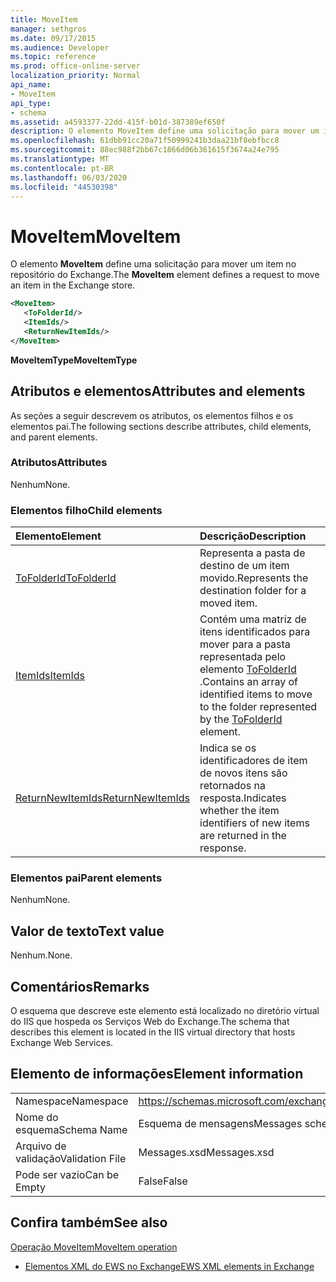 ```yaml
---
title: MoveItem
manager: sethgros
ms.date: 09/17/2015
ms.audience: Developer
ms.topic: reference
ms.prod: office-online-server
localization_priority: Normal
api_name:
- MoveItem
api_type:
- schema
ms.assetid: a4593377-22dd-415f-b01d-387389ef650f
description: O elemento MoveItem define uma solicitação para mover um item no repositório do Exchange.
ms.openlocfilehash: 61dbb91cc20a71f50999241b3daa21bf8ebfbcc8
ms.sourcegitcommit: 88ec988f2bb67c1866d06b361615f3674a24e795
ms.translationtype: MT
ms.contentlocale: pt-BR
ms.lasthandoff: 06/03/2020
ms.locfileid: "44530398"
---
```

# <a name="moveitem"></a><span data-ttu-id="e30a8-103">MoveItem</span><span class="sxs-lookup"><span data-stu-id="e30a8-103">MoveItem</span></span>

<span data-ttu-id="e30a8-104">O elemento **MoveItem** define uma solicitação para mover um item no repositório do Exchange.</span><span class="sxs-lookup"><span data-stu-id="e30a8-104">The **MoveItem** element defines a request to move an item in the Exchange store.</span></span> 
  
```XML
<MoveItem>
   <ToFolderId/>
   <ItemIds/>
   <ReturnNewItemIds/>
</MoveItem>
```

 <span data-ttu-id="e30a8-105">**MoveItemType**</span><span class="sxs-lookup"><span data-stu-id="e30a8-105">**MoveItemType**</span></span>
## <a name="attributes-and-elements"></a><span data-ttu-id="e30a8-106">Atributos e elementos</span><span class="sxs-lookup"><span data-stu-id="e30a8-106">Attributes and elements</span></span>

<span data-ttu-id="e30a8-107">As seções a seguir descrevem os atributos, os elementos filhos e os elementos pai.</span><span class="sxs-lookup"><span data-stu-id="e30a8-107">The following sections describe attributes, child elements, and parent elements.</span></span>
  
### <a name="attributes"></a><span data-ttu-id="e30a8-108">Atributos</span><span class="sxs-lookup"><span data-stu-id="e30a8-108">Attributes</span></span>

<span data-ttu-id="e30a8-109">Nenhum</span><span class="sxs-lookup"><span data-stu-id="e30a8-109">None.</span></span>
  
### <a name="child-elements"></a><span data-ttu-id="e30a8-110">Elementos filho</span><span class="sxs-lookup"><span data-stu-id="e30a8-110">Child elements</span></span>

|<span data-ttu-id="e30a8-111">**Elemento**</span><span class="sxs-lookup"><span data-stu-id="e30a8-111">**Element**</span></span>|<span data-ttu-id="e30a8-112">**Descrição**</span><span class="sxs-lookup"><span data-stu-id="e30a8-112">**Description**</span></span>|
|:-----|:-----|
|[<span data-ttu-id="e30a8-113">ToFolderId</span><span class="sxs-lookup"><span data-stu-id="e30a8-113">ToFolderId</span></span>](tofolderid.md) <br/> |<span data-ttu-id="e30a8-114">Representa a pasta de destino de um item movido.</span><span class="sxs-lookup"><span data-stu-id="e30a8-114">Represents the destination folder for a moved item.</span></span>  <br/> |
|[<span data-ttu-id="e30a8-115">ItemIds</span><span class="sxs-lookup"><span data-stu-id="e30a8-115">ItemIds</span></span>](itemids.md) <br/> |<span data-ttu-id="e30a8-116">Contém uma matriz de itens identificados para mover para a pasta representada pelo elemento [ToFolderId](tofolderid.md) .</span><span class="sxs-lookup"><span data-stu-id="e30a8-116">Contains an array of identified items to move to the folder represented by the [ToFolderId](tofolderid.md) element.</span></span>  <br/> |
|[<span data-ttu-id="e30a8-117">ReturnNewItemIds</span><span class="sxs-lookup"><span data-stu-id="e30a8-117">ReturnNewItemIds</span></span>](returnnewitemids.md) <br/> |<span data-ttu-id="e30a8-118">Indica se os identificadores de item de novos itens são retornados na resposta.</span><span class="sxs-lookup"><span data-stu-id="e30a8-118">Indicates whether the item identifiers of new items are returned in the response.</span></span>  <br/> |
   
### <a name="parent-elements"></a><span data-ttu-id="e30a8-119">Elementos pai</span><span class="sxs-lookup"><span data-stu-id="e30a8-119">Parent elements</span></span>

<span data-ttu-id="e30a8-120">Nenhum</span><span class="sxs-lookup"><span data-stu-id="e30a8-120">None.</span></span>
  
## <a name="text-value"></a><span data-ttu-id="e30a8-121">Valor de texto</span><span class="sxs-lookup"><span data-stu-id="e30a8-121">Text value</span></span>

<span data-ttu-id="e30a8-122">Nenhum.</span><span class="sxs-lookup"><span data-stu-id="e30a8-122">None.</span></span>
  
## <a name="remarks"></a><span data-ttu-id="e30a8-123">Comentários</span><span class="sxs-lookup"><span data-stu-id="e30a8-123">Remarks</span></span>

<span data-ttu-id="e30a8-124">O esquema que descreve este elemento está localizado no diretório virtual do IIS que hospeda os Serviços Web do Exchange.</span><span class="sxs-lookup"><span data-stu-id="e30a8-124">The schema that describes this element is located in the IIS virtual directory that hosts Exchange Web Services.</span></span>
  
## <a name="element-information"></a><span data-ttu-id="e30a8-125">Elemento de informações</span><span class="sxs-lookup"><span data-stu-id="e30a8-125">Element information</span></span>

|||
|:-----|:-----|
|<span data-ttu-id="e30a8-126">Namespace</span><span class="sxs-lookup"><span data-stu-id="e30a8-126">Namespace</span></span>  <br/> |https://schemas.microsoft.com/exchange/services/2006/messages  <br/> |
|<span data-ttu-id="e30a8-127">Nome do esquema</span><span class="sxs-lookup"><span data-stu-id="e30a8-127">Schema Name</span></span>  <br/> |<span data-ttu-id="e30a8-128">Esquema de mensagens</span><span class="sxs-lookup"><span data-stu-id="e30a8-128">Messages schema</span></span>  <br/> |
|<span data-ttu-id="e30a8-129">Arquivo de validação</span><span class="sxs-lookup"><span data-stu-id="e30a8-129">Validation File</span></span>  <br/> |<span data-ttu-id="e30a8-130">Messages.xsd</span><span class="sxs-lookup"><span data-stu-id="e30a8-130">Messages.xsd</span></span>  <br/> |
|<span data-ttu-id="e30a8-131">Pode ser vazio</span><span class="sxs-lookup"><span data-stu-id="e30a8-131">Can be Empty</span></span>  <br/> |<span data-ttu-id="e30a8-132">False</span><span class="sxs-lookup"><span data-stu-id="e30a8-132">False</span></span>  <br/> |
   
## <a name="see-also"></a><span data-ttu-id="e30a8-133">Confira também</span><span class="sxs-lookup"><span data-stu-id="e30a8-133">See also</span></span>



[<span data-ttu-id="e30a8-134">Operação MoveItem</span><span class="sxs-lookup"><span data-stu-id="e30a8-134">MoveItem operation</span></span>](moveitem-operation.md)


- [<span data-ttu-id="e30a8-135">Elementos XML do EWS no Exchange</span><span class="sxs-lookup"><span data-stu-id="e30a8-135">EWS XML elements in Exchange</span></span>](ews-xml-elements-in-exchange.md)

